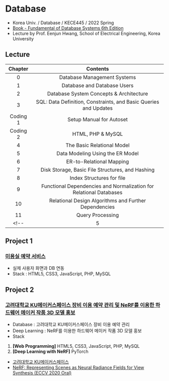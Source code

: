 # Database
- Korea Univ. / Database / KECE445 / 2022 Spring
- [Book - Fundamental of Database Systems 6th Edition](https://docs.ccsu.edu/curriculumsheets/ChadTest.pdf)
- Lecture by Prof. Eenjun Hwang, School of Electrical Engineering, Korea University

## Lecture
|Chapter|Contents|
|:------:|:-----:|
|0|Database Management Systems|
|1|Database and Database Users|
|2|Database System Concepts & Architecture|
|3|SQL: Data Definition, Constraints, and Basic Queries and Updates|
|Coding 1|Setup Manual for Autoset|
|Coding 2|HTML, PHP & MySQL|
|4|The Basic Relational Model|
|5|Data Modeling Using the ER Model|
|6|ER-to-Relational Mapping|
|7|Disk Storage, Basic File Structures, and Hashing|
|8|Index Structures for file|
|9|Functional Dependencies and Normalization for Relational Databases|
|10|Relational Design Algorithms and Further Dependencies|
|11|Query Processing|
<!-- |5|Data Management II| -->

## Project 1
### [미용실 예약 서비스](https://github.com/jason2133/database/tree/master/project1)
- 실제 사용자 화면과 DB 연동
- Stack : HTML5, CSS3, JavaScript, PHP, MySQL

## Project 2
### [고려대학교 KU메이커스페이스 장비 이용 예약 관리 및 NeRF를 이용한 하드웨어 메이커 작품 3D 모델 홍보](https://github.com/jason2133/database/tree/master/project2)
- Database : 고려대학교 KU메이커스페이스 장비 이용 예약 관리
- Deep Learning : NeRF를 이용한 하드웨어 메이커 작품 3D 모델 홍보
- Stack 
1. **[Web Programming]** HTML5, CSS3, JavaScript, PHP, MySQL
2. **[Deep Learning with NeRF]** PyTorch
- [고려대학교 KU메이커스페이스](https://kums.korea.ac.kr/)
- [NeRF: Representing Scenes as Neural Radiance Fields for View Synthesis (ECCV 2020 Oral)](https://www.matthewtancik.com/nerf)
